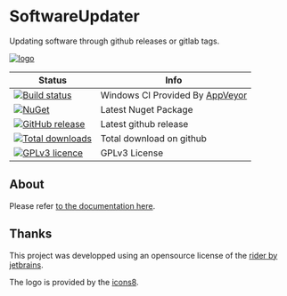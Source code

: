 # SoftwareUpdater

Updating software through github releases or gitlab tags.

[![logo](docs/images/logo.png)](https://jcaillon.github.io/SoftwareUpdater/)

Status | Info
------ | --------
[![Build status](https://ci.appveyor.com/api/projects/status/nnxt2i0fbi3v67v5/branch/master?svg=true)](https://ci.appveyor.com/project/jcaillon/SoftwareUpdater) | Windows CI Provided By [AppVeyor][]
[![NuGet](https://img.shields.io/nuget/v/Noyacode.SoftwareUpdater.svg)](https://www.nuget.org/packages/Noyacode.SoftwareUpdater/) | Latest Nuget Package
[![GitHub release](https://img.shields.io/github/release/jcaillon/SoftwareUpdater.svg)](https://github.com/jcaillon/SoftwareUpdater/releases/latest) | Latest github release
[![Total downloads](https://img.shields.io/github/downloads/jcaillon/SoftwareUpdater/total.svg)](https://github.com/jcaillon/SoftwareUpdater/releases) | Total download on github
[![GPLv3 licence](https://img.shields.io/badge/License-GPLv3-74A5C2.svg)](https://github.com/jcaillon/SoftwareUpdater/blob/master/LICENSE) | GPLv3 License


[AppVeyor]:http://www.appveyor.com/

## About

Please refer [to the documentation here](https://jcaillon.github.io/SoftwareUpdater/).

## Thanks

This project was developped using an opensource license of the [rider by jetbrains](https://www.jetbrains.com/).

The logo is provided by the [icons8](https://icons8.com/).
